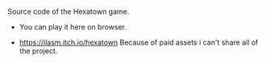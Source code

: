 Source code of the Hexatown game. 
* You can play it here on browser.
- https://ilasm.itch.io/hexatown
Because of paid assets i can't share all of the project.

